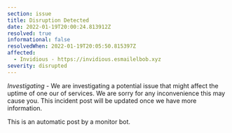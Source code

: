 ```yaml
---
section: issue
title: Disruption Detected
date: 2022-01-19T20:00:24.813912Z
resolved: true
informational: false
resolvedWhen: 2022-01-19T20:05:50.815397Z
affected:
  - Invidious - https://invidious.esmailelbob.xyz
severity: disrupted
---
```

*Investigating* - We are investigating a potential issue that might affect the uptime of one our of services. We are sorry for any inconvenience this may cause you. This incident post will be updated once we have more information.

This is an automatic post by a monitor bot.
        